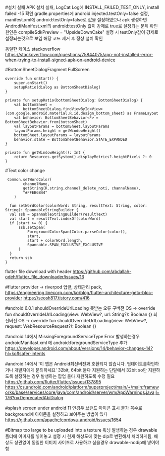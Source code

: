 #설치 실패
 APK 설치 실패, LogCat Log에 INSTALL_FAILED_TEST_ONLY, install failed -15 확인 
 gradle.properties에 android.injected.testOnly=false 설정, manifest.xml에 android:testOnly=false로 값을 설정하였으나 
 apk 생성하면 AndrodiManifest.xml의 android:testOnly 값이 강제로 true로 설정되는 문제 확인
 원인은 compileSdkPreview = "UpsideDownCake" 설정 시 testOnly값이 강제로 설정되는것으로 보임
 해당 코드 제거 후 정상 설치 확인

 동일한 케이스 stackoverflow
 https://stackoverflow.com/questions/75844075/app-not-installed-error-when-trying-to-install-signed-apk-on-android-device


 #BottomSheetDialogFragment FullScreen

    override fun onStart() {
        super.onStart()
        setupRatio(dialog as BottomSheetDialog)
    }

    private fun setupRatio(bottomSheetDialog: BottomSheetDialog) {
        val bottomSheet =
            bottomSheetDialog.findViewById<View>(com.google.android.material.R.id.design_bottom_sheet) as FrameLayout
        val behavior: BottomSheetBehavior<*> = BottomSheetBehavior.from(bottomSheet)
        val layoutParams = bottomSheet.layoutParams
        layoutParams.height = getWindowHeight()
        bottomSheet.layoutParams = layoutParams
        behavior.state = BottomSheetBehavior.STATE_EXPANDED
    }

    private fun getWindowHeight(): Int {
        return Resources.getSystem().displayMetrics?.heightPixels ?: 0
    }


#Text color change


     Common.setWordColor(
            channelName,
            getString(R.string.channel_delete_noti, channelName),
            "#FFEB6B44"
        )

      fun setWordColor(colorWord: String, resultText: String, color: String): SpannableStringBuilder {
      val ssb = SpannableStringBuilder(resultText)
      val start = resultText.indexOf(colorWord)
      if (start >= 0) {
          ssb.setSpan(
              ForegroundColorSpan(Color.parseColor(color)),
              start,
              start + colorWord.length,
              Spannable.SPAN_EXCLUSIVE_EXCLUSIVE
          )
      }
      return ssb
    }


 flutter file download with header 
 https://github.com/abdallah-odeh/flutter_file_downloader/issues/16




#flutter
provider -> riverpod 업글, 상태관리 pack, 
https://engineering.linecorp.com/ko/blog/flutter-architecture-getx-bloc-provider
https://seosh817.tistory.com/416


#android 6.0.1 shouldOverrideUrlLoading 못받는 오류
구버전 OS -> override fun shouldOverrideUrlLoading(view: WebView?, url: String?): Boolean {}
최신버전 OS -> override fun shouldOverrideUrlLoading(view: WebView?, request: WebResourceRequest?): Boolean {}


#android 14에서 MissingForegroundServiceType Error 발생하는경우
androidManifast.xml <service>에 android:foregroundServiceType 추가
https://developer.android.com/about/versions/14/behavior-changes-14?hl=ko#safer-intents

#android 14에서 '이 앱은 Android최신버전과 호환되지 않습니다. 업데이트를확인하거나 개발자에게 문의하세요'
32bit, 64bit 둘다 지원하는 단말에서 32bit so만 지원하도록 설정하는 경우 발생하는 팝업 둘다 지원하도록 수정 필요
https://github.com/flutter/flutter/issues/137895
https://cs.android.com/android/platform/superproject/main/+/main:frameworks/base/services/core/java/com/android/server/wm/AppWarnings.java;l=176?q=DeprecatedAbiDialog



#splash screen under android 11 인경우 브랜드 아이콘 표시 불가
꼼수로 background에 아이콘을 설정하고 보여주는 방법이 있다
https://github.com/apache/cordova-android/issues/1654





#Bitmap too large to be uploaded into a texture 워닝 발생하는 경우
drawable 폴더에 이미지를 넣어놓고 설정 시 현재 해상도에 맞는 dip로 변환해서 처리하게됨, 해상도 상관없이 동일한 이미지 사이즈로 사용하고 싶을경우 drawable-nodip에 넣어야함


